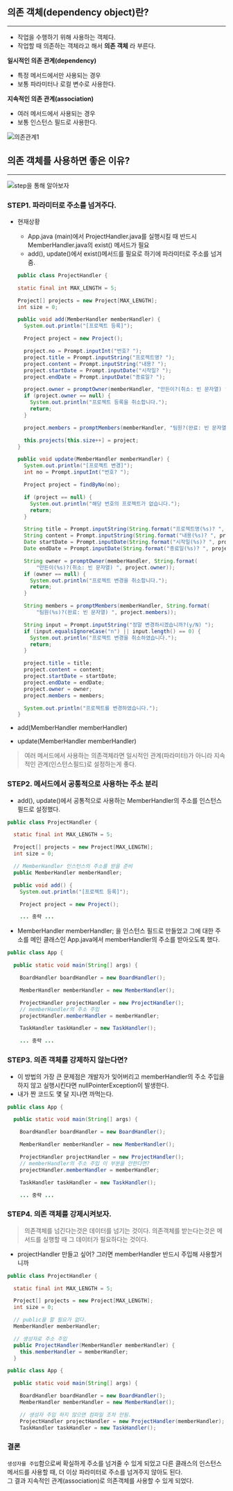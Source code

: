 ## 의존 객체(dependency object)란?

---

- 작업을 수행하기 위해 사용하는 객체다.
- 작업할 때 의존하는 객체라고 해서 **의존 객체** 라 부른다.

**일시적인 의존 관계(dependency)**

- 특정 메서드에서만 사용되는 경우
- 보통 파라미터나 로컬 변수로 사용한다.

**지속적인 의존 관계(association)**

- 여러 메서드에서 사용되는 경우
- 보통 인스턴스 필드로 사용한다.

![의존관계1](https://user-images.githubusercontent.com/86590036/126963867-f413401e-86b5-4ffe-b22d-b17632f7e131.jpg)

## 의존 객체를 사용하면 좋은 이유?

---

![step을 통해 알아보자](https://user-images.githubusercontent.com/86590036/126971712-18b99f42-6082-42aa-8be5-8de0e0cadedc.jpg)

### STEP1. 파라미터로 주소를 넘겨주다.

- 현재상황

  - App.java (main)에서 ProjectHandler.java를 실행시킬 때 반드시 MemberHandler.java의 exist() 메서드가 필요
  - add(), update()에서 exist()메서드를 필요로 하기에 파라미터로 주소를 넘겨줌.

  ```java
  public class ProjectHandler {

  static final int MAX_LENGTH = 5;

  Project[] projects = new Project[MAX_LENGTH];
  int size = 0;

  public void add(MemberHandler memberHandler) {
    System.out.println("[프로젝트 등록]");

    Project project = new Project();

    project.no = Prompt.inputInt("번호? ");
    project.title = Prompt.inputString("프로젝트명? ");
    project.content = Prompt.inputString("내용? ");
    project.startDate = Prompt.inputDate("시작일? ");
    project.endDate = Prompt.inputDate("종료일? ");

    project.owner = promptOwner(memberHandler, "만든이?(취소: 빈 문자열) ");
    if (project.owner == null) {
      System.out.println("프로젝트 등록을 취소합니다.");
      return;
    }

    project.members = promptMembers(memberHandler, "팀원?(완료: 빈 문자열) ");

    this.projects[this.size++] = project;
  }

  public void update(MemberHandler memberHandler) {
    System.out.println("[프로젝트 변경]");
    int no = Prompt.inputInt("번호? ");

    Project project = findByNo(no);

    if (project == null) {
      System.out.println("해당 번호의 프로젝트가 없습니다.");
      return;
    }

    String title = Prompt.inputString(String.format("프로젝트명(%s)? ", project.title));
    String content = Prompt.inputString(String.format("내용(%s)? ", project.content));
    Date startDate = Prompt.inputDate(String.format("시작일(%s)? ", project.startDate));
    Date endDate = Prompt.inputDate(String.format("종료일(%s)? ", project.endDate));

    String owner = promptOwner(memberHandler, String.format(
        "만든이(%s)?(취소: 빈 문자열) ", project.owner));
    if (owner == null) {
      System.out.println("프로젝트 변경을 취소합니다.");
      return;
    }

    String members = promptMembers(memberHandler, String.format(
        "팀원(%s)?(완료: 빈 문자열) ", project.members));

    String input = Prompt.inputString("정말 변경하시겠습니까?(y/N) ");
    if (input.equalsIgnoreCase("n") || input.length() == 0) {
      System.out.println("프로젝트 변경을 취소하였습니다.");
      return;
    }

    project.title = title;
    project.content = content;
    project.startDate = startDate;
    project.endDate = endDate;
    project.owner = owner;
    project.members = members;

    System.out.println("프로젝트를 변경하였습니다.");
  }

  ```

- add(MemberHandler memberHandler)
- update(MemberHandler memberHandler)

> 여러 메서드에서 사용하는 의존객체라면 일시적인 관계(파라미터)가 아니라 지속적인 관계(인스턴스필드)로 설정하는게 좋다.

### STEP2. 메서드에서 공통적으로 사용하는 주소 분리

- add(), update()에서 공통적으로 사용하는 MemberHandler의 주소를 인스턴스 필드로 설정했다.

```java
public class ProjectHandler {

  static final int MAX_LENGTH = 5;

  Project[] projects = new Project[MAX_LENGTH];
  int size = 0;

  // MemberHandler 인스턴스의 주소를 받을 준비
  public MemberHandler memberHandler;

  public void add() {
    System.out.println("[프로젝트 등록]");

    Project project = new Project();

    ... 중략 ...
```

- MemberHandler memberHandler; 을 인스턴스 필드로 만들었고 그에 대한 주소를 메인 클래스인 App.java에서 memberHandler의 주소를 받아오도록 했다.

```java
public class App {

  public static void main(String[] args) {

    BoardHandler boardHandler = new BoardHandler();

    MemberHandler memberHandler = new MemberHandler();

    ProjectHandler projectHandler = new ProjectHandler();
    // memberHandler의 주소 주입
    projectHandler.memberHandler = memberHandler;

    TaskHandler taskHandler = new TaskHandler();

    ... 중략 ...
```

### STEP3. 의존 객체를 강제하지 않는다면?

- 이 방법의 가장 큰 문제점은 개발자가 잊어버리고 memberHandler의 주소 주입을 하지 않고 실행시킨다면 nullPointerException이 발생한다.
- 내가 짠 코드도 몇 달 지나면 까먹는다.

```java
public class App {

  public static void main(String[] args) {

    BoardHandler boardHandler = new BoardHandler();

    MemberHandler memberHandler = new MemberHandler();

    ProjectHandler projectHandler = new ProjectHandler();
    // memberHandler의 주소 주입 이 부분을 안한다면?
    projectHandler.memberHandler = memberHandler;

    TaskHandler taskHandler = new TaskHandler();

    ... 중략 ...
```

### STEP4. 의존 객체를 강제시켜보자.

> 의존객체를 넘긴다는것은 데이터를 넘기는 것이다.
> 의존객체를 받는다는것은 메서드를 실행할 때 그 데이터가 필요하다는 것이다.

- projectHandler 만들고 싶어? 그러면 memberHandler 반드시 주입해 사용할거니까

```java
public class ProjectHandler {

  static final int MAX_LENGTH = 5;

  Project[] projects = new Project[MAX_LENGTH];
  int size = 0;

  // public을 할 필요가 없다.
  MemberHandler memberHandler;

  // 생성자로 주소 주입
  public ProjectHandler(MemberHandler memberHandler) {
    this.memberHandler = memberHandler;
  }


```

```java
public class App {

  public static void main(String[] args) {

    BoardHandler boardHandler = new BoardHandler();
    MemberHandler memberHandler = new MemberHandler();

    // 생성자 주입 하지 않으면 컴파일 조차 안됨.
    ProjectHandler projectHandler = new ProjectHandler(memberHandler);
    TaskHandler taskHandler = new TaskHandler();

```

### 결론

`생성자를 주입`함으로써 확실하게 주소를 넘겨줄 수 있게 되었고 다른 클래스의 인스턴스 메서드를 사용할 때, 더 이상 파라미터로 주소를 넘겨주지 않아도 된다.<br>
그 결과 지속적인 관계(association)로 의존객체를 사용할 수 있게 되었다.
